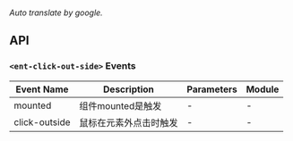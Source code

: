 ```yaml

```

*Auto translate by google.*


## API


### `<ent-click-out-side>` Events

|Event Name|Description|Parameters|Module|
|---|---|---|---|
|mounted|组件mounted是触发|-|-|
|click-outside|鼠标在元素外点击时触发|-|-|


